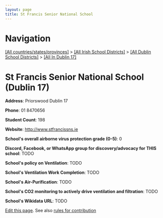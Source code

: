 ```yaml
---
layout: page
title: St Francis Senior National School
---
```

# Navigation

[[All countries/states/provinces]](../../../..) > [[All Irish School Districts]](../../..) > [[All Dublin School Districts]](../..) > [[All In Dublin 17]](..)

# St Francis Senior National School (Dublin 17)

**Address**: Priorswood Dublin 17

**Phone**: 01 8470656

**Student Count**: 198

**Website**: <http://www.stfrancissns.ie>

**School's overall airborne virus protection grade (0-5)**: 0

**Discord, Facebook, or WhatsApp group for discovery/advocacy for THIS school**: TODO

**School's policy on Ventilation**: TODO

**School's Ventilation Work Completion**: TODO

**School's Air-Purification**: TODO

**School's CO2 monitoring to actively drive ventilation and filtration**: TODO

**School's Wikidata URL**: TODO


[Edit this page](https://github.com/ventilate-schools/Ireland/edit/main/./Dublin_17/St_Francis_Senior_National_School.md). See also [rules for contribution](../../../contribution-rules/)